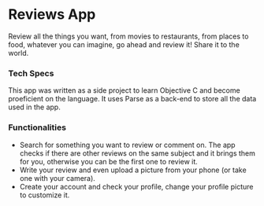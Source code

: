 Reviews App
===========

Review all the things you want, from movies to restaurants, from places to food, whatever you can imagine, go ahead and review it! Share it to the world.

### Tech Specs
This app was written as a side project to learn Objective C and become proeficient on the language. It uses Parse as a back-end to store all the data used in the app.

### Functionalities

* Search for something you want to review or comment on. The app checks if there are other reviews on the same subject and it brings them for you, otherwise you can be the first one to review it.
* Write your review and even upload a picture from your phone (or take one with your camera).
* Create your account and check your profile, change your profile picture to customize it.

